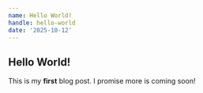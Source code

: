 ```yaml
---
name: Hello World!
handle: hello-world
date: '2025-10-12'
---
```


## Hello World!

This is my **first** blog post. I promise more is coming soon!